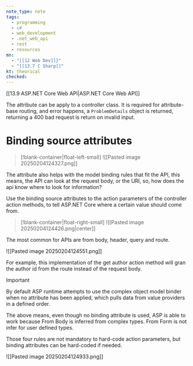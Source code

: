 ```yaml
---
note_type: note
tags:
  - programming
  - c#
  - web_development
  - .net_web_api
  - rest
  - resources
mn:
  - "[[12 Web Dev]]}"
  - "[[13.7 C Sharp]]"
kt: theorical
checked:
---
```

[[13.9 ASP.NET Core Web API|ASP.NET Core Web API]]

The attribute can be apply to a controller class. It is required for attribute-base routing, and error happens, a `ProblemDetails` object is returned, returning a 400 bad request is return on invalid input. 

# Binding source attributes
>[!blank-container|float-left-small]
>![[Pasted image 20250204124327.png]]

The attribute also helps with the model binding rules that fit the API, this means, the API can look at the request body, or the URI, so, how does the api know where to look for information? 

Use the binding source attributes to the action parameters of the controller action methods, to tell ASP.NET Core where a certain value should come from. 
>[!blank-container|float-right-small]
![[Pasted image 20250204124426.png|center]]



The most common for APIs are from body, header, query and route. 

![[Pasted image 20250204124551.png]]

For example, this implementation of the get author action method will gran the author id from the route instead of the request body. 

>[!important]
>By default ASP runtime attempts to use the complex object model binder when no attribute has been applied, which pulls data from value providers in a defined order. 

The above means, even though no binding attribute is used, ASP is able to work because From Body is inferred from complex types. From Form is not infer for user defined types. 

Those four rules are not mandatory to hard-code action parameters, but binding attributes can be hard-coded if needed. 

![[Pasted image 20250204124933.png]]